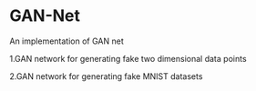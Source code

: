 # GAN-Net
An implementation of GAN net

1.GAN network for generating fake two dimensional data points

2.GAN network for generating fake MNIST datasets
